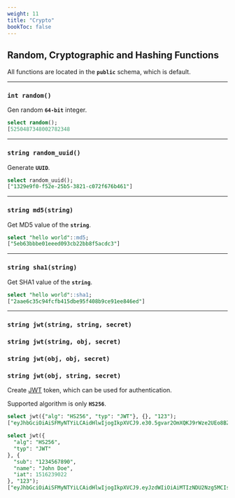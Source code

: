 ```yaml
---
weight: 11
title: "Crypto"
bookToc: false
---
```


## Random, Cryptographic and Hashing Functions

All functions are located in the **`public`** schema, which is default.

---

### **`int random()`**

Gen random **`64-bit`** integer.

```SQL
select random();
[5250487348002782348
```

---

### **`string random_uuid()`**

Generate **`UUID`**.

```SQL
select random_uuid();
["1329e9f0-f52e-25b5-3821-c072f676b461"]
```

---

### **`string md5(string)`**

Get MD5 value of the **`string`**.

```SQL
select "hello world"::md5;
["5eb63bbbe01eeed093cb22bb8f5acdc3"]
```

---

### **`string sha1(string)`**

Get SHA1 value of the **`string`**.

```SQL
select "hello world"::sha1;
["2aae6c35c94fcfb415dbe95f408b9ce91ee846ed"]
```

---

### **`string jwt(string, string, secret)`**
### **`string jwt(string, obj, secret)`**
### **`string jwt(obj, obj, secret)`**
### **`string jwt(obj, string, secret)`**

Create [JWT](https://jwt.io/) token, which can be used for authentication.

Supported algorithm is only **`HS256`**.

```SQL
select jwt({"alg": "HS256", "typ": "JWT"}, {}, "123");
["eyJhbGciOiAiSFMyNTYiLCAidHlwIjogIkpXVCJ9.e30.5gvar2OmXQKJ9rWze2UEo8BZidZjK5B4lMiCnvwZk_4"]

select jwt({
  "alg": "HS256",
  "typ": "JWT"
}, {
  "sub": "1234567890",
  "name": "John Doe",
  "iat": 1516239022
}, "123");
["eyJhbGciOiAiSFMyNTYiLCAidHlwIjogIkpXVCJ9.eyJzdWIiOiAiMTIzNDU2Nzg5MCIsICJuYW1lIjogIkpvaG4gRG9lIiwgImlhdCI6IDE1MTYyMzkwMjJ9.-BDZCBZz3mjLeTXjKVSla6JRgoWksQA5Ec3_knVZvWA"]
```
